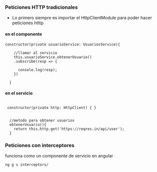 ### Peticiones HTTP tradicionales 

- Lo primero siempre es importar el HttpClientModule para poder hacer peticiones htttp

#### en el componente
```
constructor(private usuarioService: UsuariosService){

    //llamar al servicio 
    this.usuarioService.obtenerUsuario()
    .subscribe(resp => {
      
      console.log(resp);
    })

  }
```

#### en el servicio 
```

 constructor(private http: HttpClient) { }


  //metodo para obtener usuarios 
  obtenerUsuario(){
    return this.http.get('https://reqres.in/api/user');
  }

```

### Peticiones con interceptores 
funciona como un componente de servicio en angular 

``ng g s interceptors/``